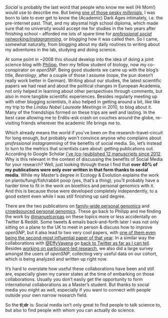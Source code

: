 *Social* is probably the last word that people who know me well (Hi Mom!) would use to describe me. But being [one of those pesky *millenials*](http://www.theallusionist.org/allusionist/generation-what), I was born to late to ever get to know the (Academic) Dark Ages intimately, i.e. the pre-internet past. That, and my abysmal high school diploma, which made sure that no university would accept me for studies in the two years after finishing school – afforded me lots of spare time for [*professional social networking/instagramming*](https://www.theguardian.com/higher-education-network/2016/aug/05/im-a-serious-academic-not-a-professional-instagrammer), or *blogging* how it was called then. So I came, somewhat naturally, from blogging about my daily routines to writing about my adventures in the lab, studying and doing science. 

At some point in ~2008 this should develop into the idea of doing a joint science blog with [Philipp](https://www.twitter.com/PhilippBayer), then my fellow student of biology, now my co-conspirator on *openSNP*. Being good students we came up with the blog’s title, *Beerology*, after a couple of those I assume (nope, the pun doesn’t really work better in German). Writing about our studies, the latest scientific papers we had read and about the political changes in European Academia, not only helped in learning about other perspectives through comments, but also in more tangible scientific experiences. Besides regularly meeting up with other blogging scientists, it also helped in getting around a bit, like like my trip to the *Lindau Nobel Laureate Meetings* in 2010, to blog about it. Many of the friendships formed on these trips are well and lasting. In the best case allowing me to Erdős-esk crash on couches around the globe, re-visiting friends wherever the academic life brings me to. 

Which already means the world if you’ve been on the research-travel-circuit for long enough, but probably won’t convince anyone who complains about *professional instagramming* of the benefits of social media. So, let’s instead to turn to the metrics that scientists care about: getting publications out. According to Google Scholar [I’ve (co-)published 12 manuscripts since 2012](https://scholar.google.de/citations?hl=en&user=xmtDOnQAAAAJ&view_op=list_works&sortby=pubdate). Why is this relevant in the context of discussing the benefits of Social Media for your research? Well, just looking through these I find that **over 40% of my publications were only ever written in that form thanks to social media**. While my Master’s degree in Ecology & Evolution explains the work on plants/fungi/fish/rabbit poop (yes, that’s a thing), you’ll probably have a harder time to fit in the work on bioethics and personal genomics with it. And this is because those were developed completely independently, to a good extent even while I was still finishing up said degree.

There are the two publications on [family-wide personal genomics](https://f1000research.com/articles/1-3) and [crowdsourced personal genomics](https://bmcgenomics.biomedcentral.com/articles/10.1186/s12864-015-1973-7). These go back to Philipp and me finding the work by [@manuelcorpas](https://www.twitter.com/manuelcorpas) on these topics more or less accidentally on Twitter & Reddit. Some tweets & emails back-and-forth later I was not only sitting on a plane to the UK to meet in person & discuss how to improve *openSNP*, but it also lead to two very cool papers, with [one of them even being the second-most influential paper of that year](https://manuelcorpas.com/2016/04/11/article-crowdsourced-analysis-of-family-genome-among-bmc-genomics-most-influential-articles-for-2015/). In a similar way the collaborations with [@EffyVayena](http://www.twitter.com/EffyVayena) go [back to Twitter as far as I can tell](https://twitter.com/gedankenstuecke/status/311609020064624640). Besides [working on participant-led research](http://jme.bmj.com/content/early/2015/03/30/medethics-2015-102663.full?view=full&uritype=cgi), we also did a large survey amongst the users of *openSNP*, collecting very useful data on our cohort, which is being analyzed and written up right now.

It’s hard to overstate how useful these collaborations have been and still are, especially given my career states at the time of embarking on those collaborations. Usually you don’t easily get the opportunity to form international collaborations as a Master’s student. But thanks to social media you might as well, especially if you want to connect with people outside your own narrow research field. 

So the **tl;dr** is: Social media isn’t only great to find people to talk science to, but also to find people with whom you can actually do science. 